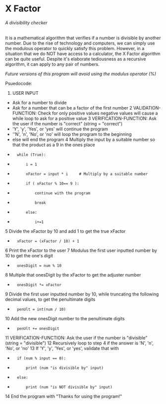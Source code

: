 # X Factor
###### A divisibility checker
It is a mathematical algorithm that verifies if a number is divisible by another number. Due to the rise of technology and computers, we can simply use the modulous operator to quickly satisfy this problem. However, in a situation that we do NOT have access to a calculator, the X Factor algorithm can be quite useful. Despite it's elaborate tediousness as a recursive algorithm, it can apply to any pair of numbers.

*Future versions of this program will avoid using the modulus operator (%)*

Psuedocode:
1. USER INPUT
  * Ask for a number to divide
  * Ask for a number that can be a factor of the first number
2 VALIDATION-FUNCTION: Check for only positive values	negative values will cause a while loop to ask for a positive value
3 VERIFICATION-FUNCTION: Ask the user if the number is "correct" (string = "correct")
  * 'Y', 'y', 'Yes', or 'yes' will continue the program
  * ''N', 'n', 'No', or 'no' will loop the program to the beginning
  * else will end the program
4 Multiply the input by a suitable number so that the product as a 9 in the ones place
*		while (True):
*			i = 1
*			xFactor = input * i		# Multiply by a suitable number
*			if ( xFactor % 10== 9 ): 
*				continue with the program
*				break
*			else:		
*				i+=1
5 Divide the xFactor by 10 and add 1 to get the true xFactor
*		xFactor = (xFactor / 10) + 1
6 Print the xFactor to the user
7 Modulus the first user inputted number by 10 to get the one's digit 
*		onesDigit = num % 10
8 Multiple that onesDigit by the xFactor to get the adjuster number
*		onesDigit *= xFactor
9 Divide the first user inputted number by 10, while truncating the following decimal values, to get the penultimate digits
*		penUlt = int(num / 10)
10 Add the new onesDigit number to the penultimate digits
*		penUlt += onesDigit
11 VERIFICATION-FUNCTION: Ask the user if the number is "divisible" (string = "divisible")
12  Recursively loop to step 4 if the answer is 'N', 'n', 'No', or 'no'
13 If 'Y', 'y', 'Yes', or 'yes', validate that with
*		if (num % input == 0):
*			print (num "is divisible by" input)
*		else:
*			print (num "is NOT divisible by" input)
14 End the program with "Thanks for using the program!" 
